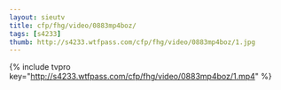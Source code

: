 ```yaml
--- 
layout: sieutv
title: cfp/fhg/video/0883mp4boz/
tags: [s4233]
thumb: http://s4233.wtfpass.com/cfp/fhg/video/0883mp4boz/1.jpg
---
```

{% include tvpro key="http://s4233.wtfpass.com/cfp/fhg/video/0883mp4boz/1.mp4" %} 
